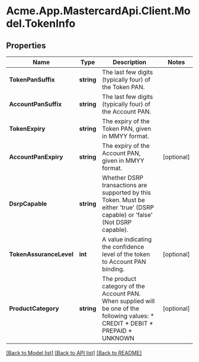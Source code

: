 # Acme.App.MastercardApi.Client.Model.TokenInfo

## Properties

Name | Type | Description | Notes
------------ | ------------- | ------------- | -------------
**TokenPanSuffix** | **string** | The last few digits (typically four) of the Token PAN.  | 
**AccountPanSuffix** | **string** | The last few digits (typically four) of the Account PAN.  | 
**TokenExpiry** | **string** | The expiry of the Token PAN, given in MMYY format.  | 
**AccountPanExpiry** | **string** | The expiry of the Account PAN, given in MMYY format.  | [optional] 
**DsrpCapable** | **string** | Whether DSRP transactions are supported by this Token. Must be either &#39;true&#39; (DSRP capable) or &#39;false&#39; (Not DSRP capable).  | 
**TokenAssuranceLevel** | **int** | A value indicating the confidence level of the token to Account PAN binding.  | [optional] 
**ProductCategory** | **string** | The product category of the Account PAN. When supplied will be one of the following values:    * CREDIT   * DEBIT   * PREPAID   * UNKNOWN  | [optional] 

[[Back to Model list]](../README.md#documentation-for-models) [[Back to API list]](../README.md#documentation-for-api-endpoints) [[Back to README]](../README.md)

